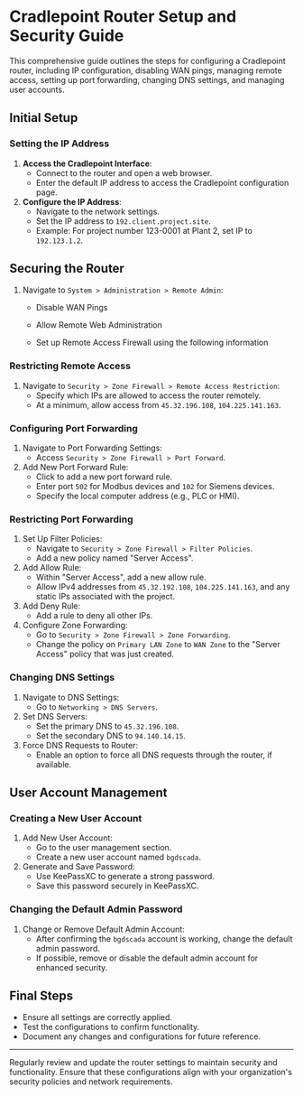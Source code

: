# Cradlepoint Router Setup and Security Guide

This comprehensive guide outlines the steps for configuring a Cradlepoint router, including IP configuration, disabling WAN pings, managing remote access, setting up port forwarding, changing DNS settings, and managing user accounts.

## Initial Setup

### Setting the IP Address

1. **Access the Cradlepoint Interface**:
   - Connect to the router and open a web browser.
   - Enter the default IP address to access the Cradlepoint configuration page.
2. **Configure the IP Address**:
   - Navigate to the network settings.
   - Set the IP address to `192.client.project.site`.
   - Example: For project number 123-0001 at Plant 2, set IP to `192.123.1.2`.

## Securing the Router

1. Navigate to  `System > Administration > Remote Admin`:

   - Disable WAN Pings

   - Allow Remote Web Administration
   - Set up Remote Access Firewall using the following information

### Restricting Remote Access

1. Navigate to `Security > Zone Firewall > Remote Access Restriction`:
   - Specify which IPs are allowed to access the router remotely.
   - At a minimum, allow access from `45.32.196.108`, `104.225.141.163`.

### Configuring Port Forwarding

1. Navigate to Port Forwarding Settings:
   - Access `Security > Zone Firewall > Port Forward`.
2. Add New Port Forward Rule:
   - Click to add a new port forward rule.
   - Enter port `502` for Modbus devices and `102` for Siemens devices.
   - Specify the local computer address (e.g., PLC or HMI).

### Restricting Port Forwarding

1. Set Up Filter Policies:
   - Navigate to `Security > Zone Firewall > Filter Policies`.
   - Add a new policy named "Server Access".
2. Add Allow Rule:
   - Within "Server Access", add a new allow rule.
   - Allow IPv4 addresses from `45.32.192.108`, `104.225.141.163`, and any static IPs associated with the project.
3. Add Deny Rule:
   - Add a rule to deny all other IPs.
4. Configure Zone Forwarding:
   - Go to `Security > Zone Firewall > Zone Forwarding`.
   - Change the policy on `Primary LAN Zone` to `WAN Zone` to the "Server Access" policy that was just created.

### Changing DNS Settings

1. Navigate to DNS Settings:
   - Go to `Networking > DNS Servers`.
2. Set DNS Servers:
   - Set the primary DNS to `45.32.196.108`.
   - Set the secondary DNS to `94.140.14.15`.
3. Force DNS Requests to Router:
   - Enable an option to force all DNS requests through the router, if available.

## User Account Management

### Creating a New User Account

1. Add New User Account:
   - Go to the user management section.
   - Create a new user account named `bgdscada`.
2. Generate and Save Password:
   - Use KeePassXC to generate a strong password.
   - Save this password securely in KeePassXC.

### Changing the Default Admin Password

1. Change or Remove Default Admin Account:
   - After confirming the `bgdscada` account is working, change the default admin password.
   - If possible, remove or disable the default admin account for enhanced security.

## Final Steps

- Ensure all settings are correctly applied.
- Test the configurations to confirm functionality.
- Document any changes and configurations for future reference.

------

Regularly review and update the router settings to maintain security and functionality. Ensure that these configurations align with your organization's security policies and network requirements.